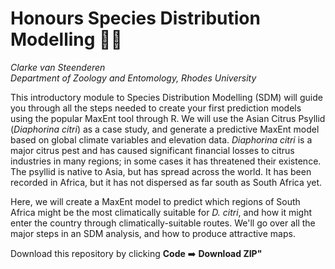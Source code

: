# Honours Species Distribution Modelling 👨‍🎓
*Clarke van Steenderen*    
*Department of Zoology and Entomology, Rhodes University*

This introductory module to Species Distribution Modelling (SDM) will guide you through all the steps needed to create your first prediction models using the popular MaxEnt tool through R. We will use the Asian Citrus Psyllid (*Diaphorina citri*) as a case study, and generate a predictive MaxEnt model based on global climate variables and elevation data. *Diaphorina citri* is a major citrus pest and has caused significant financial losses to citrus industries in many regions; in some cases it has threatened their existence. The psyllid is native to Asia, but has spread across the world. It has been recorded in Africa, but it has not dispersed as far south as South Africa yet.

Here, we will create a MaxEnt model to predict which regions of South Africa might be the most climatically suitable for *D. citri*, and how it might enter the country through climatically-suitable routes. We'll go over all the major steps in an SDM analysis, and how to produce attractive maps.

Download this repository by clicking **Code** ➡️ **Download ZIP"**
